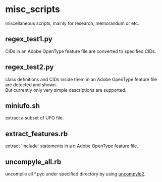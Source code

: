 # misc_scripts
miscellaneous scripts, mainly for research, memorandum or etc.

## regex_test1.py
CIDs in an Adobe OpenType feature file are converted to specified CIDs.

## regex_test2.py
class definitions and CIDs inside them in an Adobe OpenType feature file are detected and shown.  
But currently only very simple descriptions are supported.

## miniufo.sh
extract a subset of UFO file.

## extract_features.rb
extract `include' statements in a n Adobe OpenType feature file.

## uncompyle_all.rb
uncompile all *.pyc under specified directory by using [uncompyle2](https://github.com/wibiti/uncompyle2).